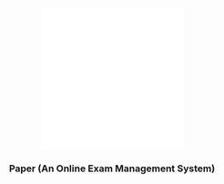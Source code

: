 <p align="center">
<img align="center" alt="logo" width="250" src='./assets/images/paper.png'>
<h3 align="center">Paper (An Online Exam Management System)</h3>
</p>
